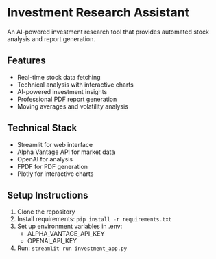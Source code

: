 # Investment Research Assistant

An AI-powered investment research tool that provides automated stock analysis and report generation.

## Features
- Real-time stock data fetching
- Technical analysis with interactive charts
- AI-powered investment insights
- Professional PDF report generation
- Moving averages and volatility analysis

## Technical Stack
- Streamlit for web interface
- Alpha Vantage API for market data
- OpenAI for analysis
- FPDF for PDF generation
- Plotly for interactive charts

## Setup Instructions
1. Clone the repository
2. Install requirements: `pip install -r requirements.txt`
3. Set up environment variables in .env:
   - ALPHA_VANTAGE_API_KEY
   - OPENAI_API_KEY
4. Run: `streamlit run investment_app.py`